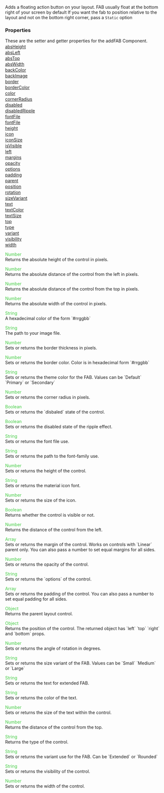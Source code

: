Adds a floating action button on your layout. FAB usually float at the bottom right of your screen by default
If you want the fab to position relative to the layout and not on the bottom right corner, pass a `Static` option


<h3>Properties</h3>These are the setter and getter properties for the addFAB Component.<div class="samp" style="margin-top:2px;"><a href="#absheight-0" data-transition="pop" data-rel="popup" class="ui-link">absHeight </a></div><div class="samp" style="margin-top:2px;"><a href="#absleft-5" data-transition="pop" data-rel="popup" class="ui-link">absLeft </a></div><div class="samp" style="margin-top:2px;"><a href="#abstop-10" data-transition="pop" data-rel="popup" class="ui-link">absTop </a></div><div class="samp" style="margin-top:2px;"><a href="#abswidth-15" data-transition="pop" data-rel="popup" class="ui-link">absWidth </a></div><div class="samp" style="margin-top:2px;"><a href="#backcolor-20" data-transition="pop" data-rel="popup" class="ui-link">backColor </a></div><div class="samp" style="margin-top:2px;"><a href="#backimage-25" data-transition="pop" data-rel="popup" class="ui-link">backImage </a></div><div class="samp" style="margin-top:2px;"><a href="#border-30" data-transition="pop" data-rel="popup" class="ui-link">border </a></div><div class="samp" style="margin-top:2px;"><a href="#bordercolor-35" data-transition="pop" data-rel="popup" class="ui-link">borderColor </a></div><div class="samp" style="margin-top:2px;"><a href="#color-40" data-transition="pop" data-rel="popup" class="ui-link">color </a></div><div class="samp" style="margin-top:2px;"><a href="#cornerradius-45" data-transition="pop" data-rel="popup" class="ui-link">cornerRadius </a></div><div class="samp" style="margin-top:2px;"><a href="#disabled-50" data-transition="pop" data-rel="popup" class="ui-link">disabled </a></div><div class="samp" style="margin-top:2px;"><a href="#disabledripple-55" data-transition="pop" data-rel="popup" class="ui-link">disabledRipple </a></div><div class="samp" style="margin-top:2px;"><a href="#fontfile-60" data-transition="pop" data-rel="popup" class="ui-link">fontFile </a></div><div class="samp" style="margin-top:2px;"><a href="#fontfile-65" data-transition="pop" data-rel="popup" class="ui-link">fontFile </a></div><div class="samp" style="margin-top:2px;"><a href="#height-70" data-transition="pop" data-rel="popup" class="ui-link">height </a></div><div class="samp" style="margin-top:2px;"><a href="#icon-75" data-transition="pop" data-rel="popup" class="ui-link">icon </a></div><div class="samp" style="margin-top:2px;"><a href="#iconsize-80" data-transition="pop" data-rel="popup" class="ui-link">iconSize </a></div><div class="samp" style="margin-top:2px;"><a href="#isvisible-85" data-transition="pop" data-rel="popup" class="ui-link">isVisible </a></div><div class="samp" style="margin-top:2px;"><a href="#left-90" data-transition="pop" data-rel="popup" class="ui-link">left </a></div><div class="samp" style="margin-top:2px;"><a href="#margins-95" data-transition="pop" data-rel="popup" class="ui-link">margins </a></div><div class="samp" style="margin-top:2px;"><a href="#opacity-100" data-transition="pop" data-rel="popup" class="ui-link">opacity </a></div><div class="samp" style="margin-top:2px;"><a href="#options-105" data-transition="pop" data-rel="popup" class="ui-link">options </a></div><div class="samp" style="margin-top:2px;"><a href="#padding-110" data-transition="pop" data-rel="popup" class="ui-link">padding </a></div><div class="samp" style="margin-top:2px;"><a href="#parent-115" data-transition="pop" data-rel="popup" class="ui-link">parent </a></div><div class="samp" style="margin-top:2px;"><a href="#position-120" data-transition="pop" data-rel="popup" class="ui-link">position </a></div><div class="samp" style="margin-top:2px;"><a href="#rotation-125" data-transition="pop" data-rel="popup" class="ui-link">rotation </a></div><div class="samp" style="margin-top:2px;"><a href="#sizevariant-130" data-transition="pop" data-rel="popup" class="ui-link">sizeVariant </a></div><div class="samp" style="margin-top:2px;"><a href="#text-135" data-transition="pop" data-rel="popup" class="ui-link">text </a></div><div class="samp" style="margin-top:2px;"><a href="#textcolor-140" data-transition="pop" data-rel="popup" class="ui-link">textColor </a></div><div class="samp" style="margin-top:2px;"><a href="#textsize-145" data-transition="pop" data-rel="popup" class="ui-link">textSize </a></div><div class="samp" style="margin-top:2px;"><a href="#top-150" data-transition="pop" data-rel="popup" class="ui-link">top </a></div><div class="samp" style="margin-top:2px;"><a href="#type-155" data-transition="pop" data-rel="popup" class="ui-link">type </a></div><div class="samp" style="margin-top:2px;"><a href="#variant-160" data-transition="pop" data-rel="popup" class="ui-link">variant </a></div><div class="samp" style="margin-top:2px;"><a href="#visibility-165" data-transition="pop" data-rel="popup" class="ui-link">visibility </a></div><div class="samp" style="margin-top:2px;"><a href="#width-170" data-transition="pop" data-rel="popup" class="ui-link">width </a></div>
<div data-role="popup" id="absheight-0" class="ui-content"><p><span style="color:#4c4;">Number</span><br>Returns the absolute height of the control in pixels.</p></div><div data-role="popup" id="absleft-5" class="ui-content"><p><span style="color:#4c4;">Number</span><br>Returns the absolute distance of the control from the left in pixels.</p></div><div data-role="popup" id="abstop-10" class="ui-content"><p><span style="color:#4c4;">Number</span><br>Returns the absolute distance of the control from the top in pixels.</p></div><div data-role="popup" id="abswidth-15" class="ui-content"><p><span style="color:#4c4;">Number</span><br>Returns the absolute width of the control in pixels.</p></div><div data-role="popup" id="backcolor-20" class="ui-content"><p><span style="color:#4c4;">String</span><br>A hexadecimal color of the form `#rrggbb`</p></div><div data-role="popup" id="backimage-25" class="ui-content"><p><span style="color:#4c4;">String</span><br>The path to your image file.</p></div><div data-role="popup" id="border-30" class="ui-content"><p><span style="color:#4c4;">Number</span><br>Sets or returns the border thickness in pixels.</p></div><div data-role="popup" id="bordercolor-35" class="ui-content"><p><span style="color:#4c4;">Number</span><br>Sets or returns the border color. Color is in hexadecimal form `#rrggbb`</p></div><div data-role="popup" id="color-40" class="ui-content"><p><span style="color:#4c4;">String</span><br>Sets or returns the theme color for the FAB. Values can be `Default` `Primary` or `Secondary`</p></div><div data-role="popup" id="cornerradius-45" class="ui-content"><p><span style="color:#4c4;">Number</span><br>Sets or returns the corner radius in pixels.</p></div><div data-role="popup" id="disabled-50" class="ui-content"><p><span style="color:#4c4;">Boolean</span><br>Sets or returns the `disbaled` state of the control.</p></div><div data-role="popup" id="disabledripple-55" class="ui-content"><p><span style="color:#4c4;">Boolean</span><br>Sets or returns the disabled state of the ripple effect.</p></div><div data-role="popup" id="fontfile-60" class="ui-content"><p><span style="color:#4c4;">String</span><br>Sets or returns the font file use.</p></div><div data-role="popup" id="fontfile-65" class="ui-content"><p><span style="color:#4c4;">String</span><br>Sets or returns the path to the font-family use.</p></div><div data-role="popup" id="height-70" class="ui-content"><p><span style="color:#4c4;">Number</span><br>Sets or returns the height of the control.</p></div><div data-role="popup" id="icon-75" class="ui-content"><p><span style="color:#4c4;">String</span><br>Sets or returns the material icon font.</p></div><div data-role="popup" id="iconsize-80" class="ui-content"><p><span style="color:#4c4;">Number</span><br>Sets or returns the size of the icon.</p></div><div data-role="popup" id="isvisible-85" class="ui-content"><p><span style="color:#4c4;">Boolean</span><br>Returns whether the control is visible or not.</p></div><div data-role="popup" id="left-90" class="ui-content"><p><span style="color:#4c4;">Number</span><br>Returns the distance of the control from the left.</p></div><div data-role="popup" id="margins-95" class="ui-content"><p><span style="color:#4c4;">Array</span><br>Sets or returns the margin of the control. Works on controls with `Linear` parent only. You can also pass a number to set equal margins for all sides.</p></div><div data-role="popup" id="opacity-100" class="ui-content"><p><span style="color:#4c4;">Number</span><br>Sets or returns the opacity of the control.</p></div><div data-role="popup" id="options-105" class="ui-content"><p><span style="color:#4c4;">String</span><br>Sets or returns the `options` of the control.</p></div><div data-role="popup" id="padding-110" class="ui-content"><p><span style="color:#4c4;">Array</span><br>Sets or returns the padding of the control. You can also pass a number to set equal padding for all sides.</p></div><div data-role="popup" id="parent-115" class="ui-content"><p><span style="color:#4c4;">Object</span><br>Returns the parent layout control.</p></div><div data-role="popup" id="position-120" class="ui-content"><p><span style="color:#4c4;">Object</span><br>Returns the position of the control. The returned object has `left` `top` `right` and `bottom` props.</p></div><div data-role="popup" id="rotation-125" class="ui-content"><p><span style="color:#4c4;">Number</span><br>Sets or returns the angle of rotation in degrees.</p></div><div data-role="popup" id="sizevariant-130" class="ui-content"><p><span style="color:#4c4;">String</span><br>Sets or returns the size variant of the FAB. Values can be `Small` `Medium` or `Large`</p></div><div data-role="popup" id="text-135" class="ui-content"><p><span style="color:#4c4;">String</span><br>Sets or returns the text for extended FAB.</p></div><div data-role="popup" id="textcolor-140" class="ui-content"><p><span style="color:#4c4;">String</span><br>Sets or returns the color of the text.</p></div><div data-role="popup" id="textsize-145" class="ui-content"><p><span style="color:#4c4;">Number</span><br>Sets or returns the size of the text within the control.</p></div><div data-role="popup" id="top-150" class="ui-content"><p><span style="color:#4c4;">Number</span><br>Returns the distance of the control from the top.</p></div><div data-role="popup" id="type-155" class="ui-content"><p><span style="color:#4c4;">String</span><br>Returns the type of the control.</p></div><div data-role="popup" id="variant-160" class="ui-content"><p><span style="color:#4c4;">String</span><br>Sets or returns the variant use for the FAB. Can be `Extended` or `Rounded`</p></div><div data-role="popup" id="visibility-165" class="ui-content"><p><span style="color:#4c4;">String</span><br>Sets or returns the visibility of the control.</p></div><div data-role="popup" id="width-170" class="ui-content"><p><span style="color:#4c4;">Number</span><br>Sets or returns the width of the control.</p></div>